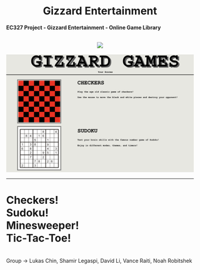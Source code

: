 <center> <h1> Gizzard Entertainment </h> </center>
<strong>EC327 Project - Gizzard Entertainment - Online Game Library</strong>
<p align="center">
<br>
<a href="./LICENSE"><img src="https://img.shields.io/badge/license-MIT-blue.svg"></a>
</p>
<p>
</p>

<a href = "https://davcurse.github.io/Gizzard-Entertainment">![Gizzard Games](/pictures/websitepreview.png) </a>
<hr>
<h1>Checkers!
<br>
Sudoku!
<br>
Minesweeper!
<br>
Tic-Tac-Toe!
</h1>
<br>
Group -> Lukas Chin, Shamir Legaspi, David Li, Vance Raiti, Noah Robitshek